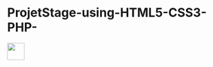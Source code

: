# ProjetStage-using-HTML5-CSS3-PHP-

<img src="C:\Users\Safwen\OneDrive - Ministere de l'Enseignement Superieur et de la Recherche Scientifique\Bureau\pppp\stage/acc1.png" width="40" height="40"/>
